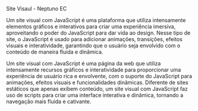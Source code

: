 Site Visaul - Neptuno EC

Um site visual com JavaScript é uma plataforma que utiliza intensamente elementos gráficos e interativos para criar uma experiência imersiva, aproveitando o poder do JavaScript para dar vida ao design. Nesse tipo de site, o JavaScript é usado para adicionar animações, transições, efeitos visuais e interatividade, garantindo que o usuário seja envolvido com o conteúdo de maneira fluida e dinâmica.

Um site visual com JavaScript é uma página da web que utiliza intensamente recursos gráficos e interatividade para proporcionar uma experiência de usuário rica e envolvente, com o suporte do JavaScript para animações, efeitos visuais e funcionalidades dinâmicas. Diferente de sites estáticos que apenas exibem conteúdo, um site visual com JavaScript faz uso de scripts para criar uma interface interativa e dinâmica, tornando a navegação mais fluida e cativante.